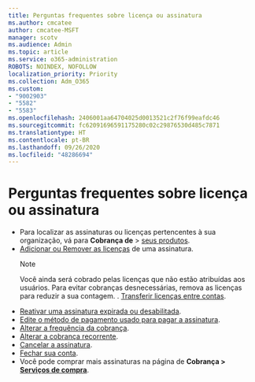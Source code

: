 ```yaml
---
title: Perguntas frequentes sobre licença ou assinatura
ms.author: cmcatee
author: cmcatee-MSFT
manager: scotv
ms.audience: Admin
ms.topic: article
ms.service: o365-administration
ROBOTS: NOINDEX, NOFOLLOW
localization_priority: Priority
ms.collection: Adm_O365
ms.custom:
- "9002903"
- "5582"
- "5583"
ms.openlocfilehash: 2406001aa64704025d0013521c2f76f99eafdc46
ms.sourcegitcommit: fc62091696591175280c02c29876530d485c7871
ms.translationtype: HT
ms.contentlocale: pt-BR
ms.lasthandoff: 09/26/2020
ms.locfileid: "48286694"
---
```

# <a name="license-or-subscription-faq"></a>Perguntas frequentes sobre licença ou assinatura

- Para localizar as assinaturas ou licenças pertencentes à sua organização, vá para **Cobrança de** > [seus produtos](https://go.microsoft.com/fwlink/p/?linkid=842054).
- [Adicionar ou Remover as licenças](https://docs.microsoft.com/alchemyinsights/how-to-add-or-reduce-licenses) de uma assinatura.
    > [!NOTE]
    > Você ainda será cobrado pelas licenças que não estão atribuídas aos usuários. Para evitar cobranças desnecessárias, remova as licenças para reduzir a sua contagem.
. [Transferir licenças entre contas](https://docs.microsoft.com/alchemyinsights/transfer-licenses-between-tenants).
- [Reativar uma assinatura expirada ou desabilitada](https://go.microsoft.com/fwlink/p/?linkid=2117519).
- [Edite o método de pagamento usado para pagar a assinatura](https://go.microsoft.com/fwlink/p/?linkid=2117167).
- [Alterar a frequência da cobrança](https://go.microsoft.com/fwlink/p/?linkid=2119112).
- [Alterar a cobrança recorrente](https://go.microsoft.com/fwlink/p/?linkid=2119216).
- [Cancelar a assinatura](https://go.microsoft.com/fwlink/p/?linkid=2119113).
- [Fechar sua conta](https://docs.microsoft.com/alchemyinsights/how-to-close-your-account).
- Você pode comprar mais assinaturas na página de **Cobrança > [Serviços de compra](https://go.microsoft.com/fwlink/p/?linkid=868433)**.